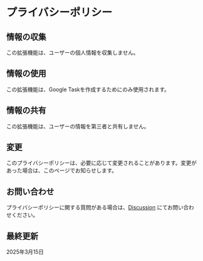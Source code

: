 # プライバシーポリシー

## 情報の収集

この拡張機能は、ユーザーの個人情報を収集しません。

## 情報の使用

この拡張機能は、Google Taskを作成するためにのみ使用されます。

## 情報の共有

この拡張機能は、ユーザーの情報を第三者と共有しません。

## 変更

このプライバシーポリシーは、必要に応じて変更されることがあります。変更があった場合は、このページでお知らせします。

## お問い合わせ

プライバシーポリシーに関する質問がある場合は、[Discussion](https://github.com/goataka/google-task-creator/discussions) にてお問い合わせください。

## 最終更新

2025年3月15日
